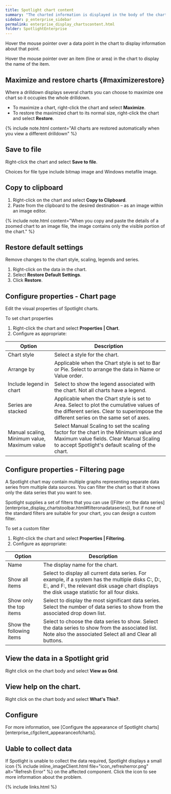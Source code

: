 ```yaml
---
title: Spotlight chart content
summary: "The charted information is displayed in the body of the chart."
sidebar: p_enterprise_sidebar
permalink: enterprise_display_chartscontent.html
folder: SpotlightEnterprise
---
```



Hover the mouse pointer over a data point in the chart to display information about that point.

Hover the mouse pointer over an item (line or area) in the chart to display the name of the item.




## Maximize and restore charts {#maximizerestore}

Where a drilldown displays several charts you can choose to maximize one chart so it occupies the whole drilldown.

* To maximize a chart, right-click the chart and select **Maximize**.
* To restore the maximized chart to its normal size, right-click the chart and select **Restore**.

{% include note.html content="All charts are restored automatically when you view a different drilldown" %}

## Save to file

Right-click the chart and select **Save to file**.

Choices for file type include bitmap image and Windows metafile image.


## Copy to clipboard

1. Right-click on the chart and select **Copy to Clipboard**.
2. Paste from the clipboard to the desired destination – as an image within an image editor.

{% include note.html content="When you copy and paste the details of a zoomed chart to an image file, the image contains only the visible portion of the chart." %}


## Restore default settings

Remove changes to the chart style, scaling, legends and series.

1. Right-click on the data in the chart.
2. Select **Restore Default Settings**.
3. Click **Restore**.

## Configure properties - Chart page

Edit the visual properties of Spotlight charts.

To set chart properties

1. Right-click the chart and select **Properties \| Chart**.
2. Configure as appropriate:

Option | Description
-------|------------
Chart style | Select a style for the chart.
Arrange by | Applicable when the Chart style is set to Bar or Pie. Select to arrange the data in Name or Value order.
Include legend in chart | Select to show the legend associated with the chart. Not all charts have a legend.
Series are stacked | Applicable when the Chart style is set to Area. Select to plot the cumulative values of the different series. Clear to superimpose the different series on the same set of axes.
Manual scaling, Minimum value, Maximum value | Select Manual Scaling to set the scaling factor for the chart in the Minimum value and Maximum value fields. Clear Manual Scaling to accept Spotlight's default scaling of the chart.


## Configure properties - Filtering page

A Spotlight chart may contain multiple graphs representing separate data series from multiple data sources. You can filter the chart so that it shows only the data series that you want to see.

Spotlight supplies a set of filters that you can use ([Filter on the data series][enterprise_display_chartstoolbar.html#filteronadataseries]), but if none of the standard filters are suitable for your chart, you can design a custom filter.

To set a custom filter

1. Right-click the chart and select **Properties \| Filtering**.
2. Configure as appropriate:

Option | Description
-------|------------
Name | The display name for the chart.
Show all items | Select to display all current data series. For example, if a system has the multiple disks C:, D:, E:, and F:, the relevant disk usage chart displays the disk usage statistic for all four disks.
Show only the top items | Select to display the most significant data series. Select the number of data series to show from the associated drop down list.
Show the following items | Select to choose the data series to show. Select the data series to show from the associated list. Note also the associated Select all and Clear all buttons.

## View the data in a Spotlight grid

Right click on the chart body and select  **View as Grid**.


## View help on the chart.

Right click on the chart body and select  **What's This?**.

## Configure

For more information, see [Configure the appearance of Spotlight charts][enterprise_cfgclient_appearanceofcharts].


## Uable to collect data

If Spotlight is unable to collect the data required, Spotlight displays a small icon {% include inline_imageClient.html file="icon_refresherror.png" alt="Refresh Error" %} on the affected component. Click the icon to see more information about the problem.

{% include links.html %}
